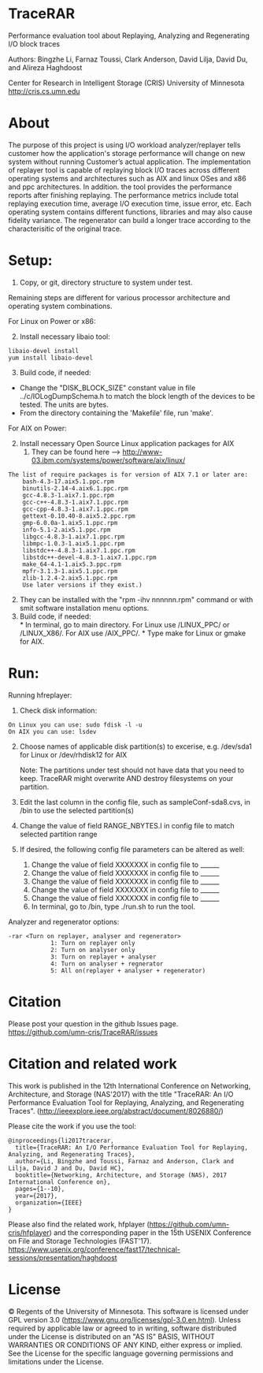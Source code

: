 TraceRAR
========

Performance evaluation tool about Replaying, Analyzing and Regenerating I/O block traces

Authors: Bingzhe Li, Farnaz Toussi, Clark Anderson, David Lilja, David Du, and Alireza Haghdoost

Center for Research in Intelligent Storage (CRIS)
University of Minnesota
http://cris.cs.umn.edu

About
========

The purpose of this project is using I/O workload analyzer/replayer tells customer how the application's storage performance will change on new system without running Customer’s actual application. The implementation of replayer tool is capable of replaying block I/O traces across different operating systems and architectures such as AIX and linux OSes and x86 and ppc architectures. In addition. the tool provides the performance reports after finishing replaying. The performance metrics include total replaying execution time, average I/O execution time, issue error, etc. Each operating system contains different functions, libraries and may also cause fidelity variance. The regenerator can build a longer trace according to the characterisitic of the original trace. 


Setup:
========
1. Copy, or git, directory structure to system under test.
 
Remaining steps are different for various processor architecture and operating system combinations.

For Linux on Power or x86:

2. Install necessary libaio tool:
```
libaio-devel install
yum install libaio-devel
```

3. Build code, if needed:
 * Change the "DISK_BLOCK_SIZE" constant value in file ../c/IOLogDumpSchema.h to match the block length of the devices to be tested. The units are bytes. 
 * From the directory containing the 'Makefile' file, run 'make'.


For AIX on Power:

2. Install necessary Open Source Linux application packages for AIX
    1. They can be found here --> http://www-03.ibm.com/systems/power/software/aix/linux/
```
The list of require packages is for version of AIX 7.1 or later are:
	bash-4.3-17.aix5.1.ppc.rpm
	binutils-2.14-4.aix6.1.ppc.rpm
	gcc-4.8.3-1.aix7.1.ppc.rpm
	gcc-c++-4.8.3-1.aix7.1.ppc.rpm
	gcc-cpp-4.8.3-1.aix7.1.ppc.rpm
	gettext-0.10.40-8.aix5.2.ppc.rpm
	gmp-6.0.0a-1.aix5.1.ppc.rpm
	info-5.1-2.aix5.1.ppc.rpm
	libgcc-4.8.3-1.aix7.1.ppc.rpm
	libmpc-1.0.3-1.aix5.1.ppc.rpm
	libstdc++-4.8.3-1.aix7.1.ppc.rpm
	libstdc++-devel-4.8.3-1.aix7.1.ppc.rpm
	make_64-4.1-1.aix5.3.ppc.rpm
	mpfr-3.1.3-1.aix5.1.ppc.rpm
	zlib-1.2.4-2.aix5.1.ppc.rpm
	Use later versions if they exist.)
```
   2. They can be installed with the "rpm -ihv nnnnnn.rpm" command or with smit software installation menu options.	
   3. Build code, if needed:	
    * In terminal, go to main directory. For Linux use /LINUX_PPC/ or /LINUX_X86/. For AIX use /AIX_PPC/. 
    * Type make for Linux or gmake for AIX.
		   

Run:
========
Running hfreplayer:
1. Check disk information:
```
On Linux you can use: sudo fdisk -l -u
On AIX you can use: lsdev 
```	
2. Choose names of applicable disk partition(s) to excerise, e.g. /dev/sda1 for Linux or /dev/rhdisk12 for AIX

   Note: The partitions under test should not have data that you need to keep. TraceRAR might overwrite AND destroy filesystems on your partition.
	
3. Edit the last column in the config file, such as sampleConf-sda8.cvs, in /bin to use the selected partition(s)
      
4. Change the value of field RANGE_NBYTES.I in config file to match selected partition range
      
5. If desired, the following config file parameters can be altered as well: 
   1. Change the value of field XXXXXXX in config file to ______
   2. Change the value of field XXXXXXX in config file to ______
   3. Change the value of field XXXXXXX in config file to ______
   4. Change the value of field XXXXXXX in config file to ______
   5. Change the value of field XXXXXXX in config file to ______
   6. In terminal, go to /bin, type ./run.sh to run the tool.


Analyzer and regenerator options:
```
-rar <Turn on replayer, analyser and regenerator>
			1: Turn on replayer only
			2: Turn on analyser only
			3: Turn on replayer + analyser
			4: Turn on analyser + regnerator
			5: All on(replayer + analyser + regenerator)
```
Citation
=======
Please post your question in the github Issues page. 
https://github.com/umn-cris/TraceRAR/issues


Citation and related work
=========
This work is published in the 12th International Conference on Networking, Architecture, and Storage (NAS'2017) with the title "TraceRAR: An I/O Performance Evaluation Tool for Replaying, Analyzing, and Regenerating Traces". (http://ieeexplore.ieee.org/abstract/document/8026880/)

Please cite the work if you use the tool:
```
@inproceedings{li2017tracerar,
  title={TraceRAR: An I/O Performance Evaluation Tool for Replaying, Analyzing, and Regenerating Traces},
  author={Li, Bingzhe and Toussi, Farnaz and Anderson, Clark and Lilja, David J and Du, David HC},
  booktitle={Networking, Architecture, and Storage (NAS), 2017 International Conference on},
  pages={1--10},
  year={2017},
  organization={IEEE}
}
```
Please also find the related work, hfplayer (https://github.com/umn-cris/hfplayer) and the corresponding paper in the 15th USENIX Conference on File and Storage Technologies (FAST'17). https://www.usenix.org/conference/fast17/technical-sessions/presentation/haghdoost

License
=======
© Regents of the University of Minnesota. This software is licensed under GPL version 3.0 (https://www.gnu.org/licenses/gpl-3.0.en.html).
Unless required by applicable law or agreed to in writing, software distributed under the License is distributed on an "AS IS" BASIS, WITHOUT WARRANTIES OR CONDITIONS OF ANY KIND, either express or implied. See the License for the specific language governing permissions and limitations under the License.

